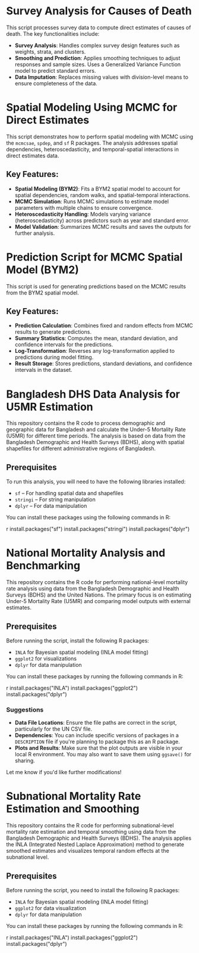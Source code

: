 # Survey Analysis for Causes of Death
This script processes survey data to compute direct estimates of causes of death. The key functionalities include:

- **Survey Analysis**: Handles complex survey design features such as weights, strata, and clusters.
- **Smoothing and Prediction**: Applies smoothing techniques to adjust responses and sample sizes. Uses a Generalized Variance Function model to predict standard errors.
- **Data Imputation**: Replaces missing values with division-level means to ensure completeness of the data.

# Spatial Modeling Using MCMC for Direct Estimates
This script demonstrates how to perform spatial modeling with MCMC using the `mcmcsae`, `spdep`, and `sf` R packages. 
The analysis addresses spatial dependencies, heteroscedasticity, and temporal-spatial interactions in direct estimates data.

## Key Features:

- **Spatial Modeling (BYM2)**: Fits a BYM2 spatial model to account for spatial dependencies, random walks, and spatial-temporal interactions.
- **MCMC Simulation**: Runs MCMC simulations to estimate model parameters with multiple chains to ensure convergence.
- **Heteroscedasticity Handling**: Models varying variance (heteroscedasticity) across predictors such as year and standard error.
- **Model Validation**: Summarizes MCMC results and saves the outputs for further analysis.

# Prediction Script for MCMC Spatial Model (BYM2)
This script is used for generating predictions based on the MCMC results from the BYM2 spatial model. 

## Key Features:

- **Prediction Calculation**: Combines fixed and random effects from MCMC results to generate predictions.
- **Summary Statistics**: Computes the mean, standard deviation, and confidence intervals for the predictions.
- **Log-Transformation**: Reverses any log-transformation applied to predictions during model fitting.
- **Result Storage**: Stores predictions, standard deviations, and confidence intervals in the dataset.

# Bangladesh DHS Data Analysis for U5MR Estimation

This repository contains the R code to process demographic and geographic data for Bangladesh and calculate the Under-5 Mortality Rate (U5MR) for different time periods. The analysis is based on data from the Bangladesh Demographic and Health Surveys (BDHS), along with spatial shapefiles for different administrative regions of Bangladesh.

## Prerequisites

To run this analysis, you will need to have the following libraries installed:

- `sf` – For handling spatial data and shapefiles
- `stringi` – For string manipulation
- `dplyr` – For data manipulation


You can install these packages using the following commands in R:

r
install.packages("sf")
install.packages("stringi")
install.packages("dplyr")

# National Mortality Analysis and Benchmarking

This repository contains the R code for performing national-level mortality rate analysis using data from the Bangladesh Demographic and Health Surveys (BDHS) and the United Nations. The primary focus is on estimating Under-5 Mortality Rate (U5MR) and comparing model outputs with external estimates.

## Prerequisites

Before running the script, install the following R packages:

- `INLA` for Bayesian spatial modeling (INLA model fitting)
- `ggplot2` for visualizations
- `dplyr` for data manipulation

You can install these packages by running the following commands in R:

r
install.packages("INLA")
install.packages("ggplot2")
install.packages("dplyr")


### Suggestions

- **Data File Locations**: Ensure the file paths are correct in the script, particularly for the UN CSV file.
- **Dependencies**: You can include specific versions of packages in a `DESCRIPTION` file if you're planning to package this as an R package.
- **Plots and Results**: Make sure that the plot outputs are visible in your local R environment. You may also want to save them using `ggsave()` for sharing.

Let me know if you'd like further modifications!


# Subnational Mortality Rate Estimation and Smoothing

This repository contains the R code for performing subnational-level mortality rate estimation and temporal smoothing using data from the Bangladesh Demographic and Health Surveys (BDHS). The analysis applies the INLA (Integrated Nested Laplace Approximation) method to generate smoothed estimates and visualizes temporal random effects at the subnational level.

## Prerequisites

Before running the script, you need to install the following R packages:

- `INLA` for Bayesian spatial modeling (INLA model fitting)
- `ggplot2` for data visualization
- `dplyr` for data manipulation

You can install these packages by running the following commands in R:

r
install.packages("INLA")
install.packages("ggplot2")
install.packages("dplyr")
